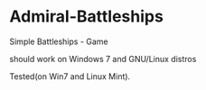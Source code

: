 # Admiral-Battleships
Simple Battleships - Game 

should work on Windows 7 and GNU/Linux distros

Tested(on Win7 and Linux Mint).
